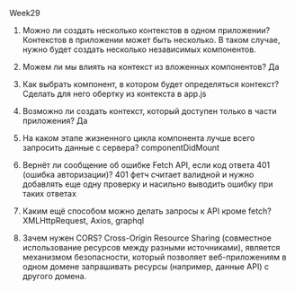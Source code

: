 Week29
1.	Можно ли создать несколько контекстов в одном приложении?
Контекстов в приложении может быть несколько. В таком случае, нужно будет создать несколько независимых компонентов.
2.	Можем ли мы влиять на контекст из вложенных компонентов?
Да
3.	Как выбрать компонент, в котором будет определяться контекст?
Сделать для него обертку из контекста в app.js
4.	Возможно ли создать контекст, который доступен только в части приложения?
Да
5.	На каком этапе жизненного цикла компонента лучше всего запросить данные с сервера? componentDidMount

6.	Вернёт ли сообщение об ошибке Fetch API, если код ответа 401 (ошибка авторизации)? 401 фетч считает валидной и нужно добавлять еще одну проверку и насильно выводить ошибку при таких ответах
7.	Каким ещё способом можно делать запросы к API кроме fetch?
XMLHttpRequest, Axios, graphql
8.	Зачем нужен CORS? Cross-Origin Resource Sharing (совместное использование ресурсов между разными источниками), является механизмом безопасности, который позволяет веб-приложениям в одном домене запрашивать ресурсы (например, данные API) с другого домена.
